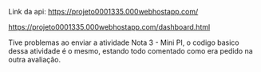 Link da api: https://projeto0001335.000webhostapp.com/

https://projeto0001335.000webhostapp.com/dashboard.html


Tive problemas ao enviar a atividade Nota 3 - Mini PI, o codigo
basico dessa atividade é o mesmo, estando todo comentado como era pedido na outra avaliação.